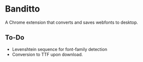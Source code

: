 # Banditto
A Chrome extension that converts and saves webfonts to desktop.

## To-Do
- Levenshtein sequence for font-family detection
- Conversion to TTF upon download.
